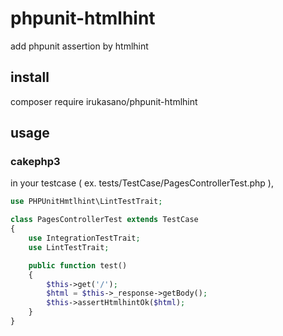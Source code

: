 # phpunit-htmlhint

add phpunit assertion by htmlhint

## install

composer require irukasano/phpunit-htmlhint

## usage

### cakephp3

in your testcase ( ex. tests/TestCase/PagesControllerTest.php ), 

```php
use PHPUnitHmtlhint\LintTestTrait;

class PagesControllerTest extends TestCase
{
    use IntegrationTestTrait;
    use LintTestTrait;

    public function test()
    {
        $this->get('/');
        $html = $this->_response->getBody();
        $this->assertHtmlhintOk($html);
    }
}

```
